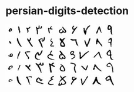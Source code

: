 # persian-digits-detection

![Banner](https://github.com/Maede-mim/persian-digits-detection/blob/main/data_set_farsi.jfif)
